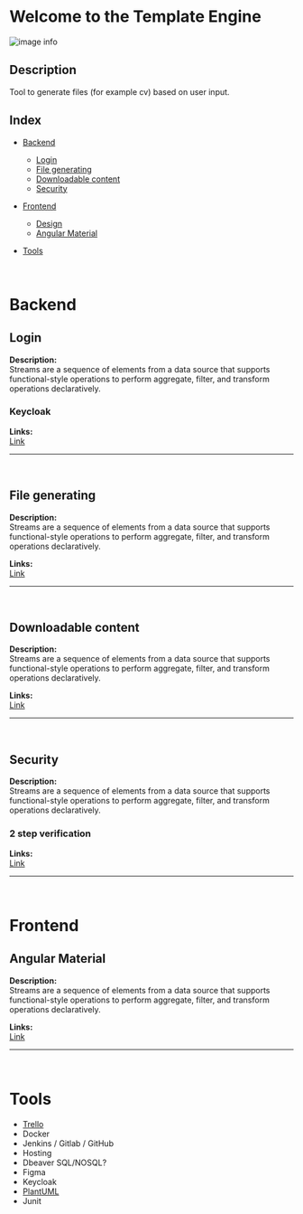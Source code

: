 # Welcome to the Template Engine

![image info](https://img.freepik.com/free-vector/simple-vibing-cat-square-meme_742173-4493.jpg)

## Description
Tool to generate files (for example cv) based on user input.

## Index

* [Backend](#backend)
    * [Login](#login)
    * [File generating](#file-generating)
    * [Downloadable content](#downloadable-content)
    * [Security](#security)

* [Frontend](#frontend)
    * [Design](#design)
    * [Angular Material](#angular-material)

* [Tools](#tools)

<br>

# Backend

## Login
**Description:**  
Streams are a sequence of elements from a data source that supports functional-style operations to perform aggregate, filter, and transform operations declaratively.

### Keycloak



**Links:**  
[Link](https://www.google.com)

---

<br>

## File generating
**Description:**  
Streams are a sequence of elements from a data source that supports functional-style operations to perform aggregate, filter, and transform operations declaratively.

**Links:**  
[Link](https://www.google.com)

---

<br>

## Downloadable content
**Description:**  
Streams are a sequence of elements from a data source that supports functional-style operations to perform aggregate, filter, and transform operations declaratively.

**Links:**  
[Link](https://www.google.com)

---

<br>

## Security
**Description:**  
Streams are a sequence of elements from a data source that supports functional-style operations to perform aggregate, filter, and transform operations declaratively.

### 2 step verification

**Links:**  
[Link](https://www.google.com)

---

<br>

<!-- ==================================================================================================================================== -->

# Frontend

## Angular Material
**Description:**  
Streams are a sequence of elements from a data source that supports functional-style operations to perform aggregate, filter, and transform operations declaratively.

**Links:**  
[Link](https://www.google.com)

---

<br>

<!-- ==================================================================================================================================== -->

# Tools
- [Trello](https://trello.com/b/NXEOcRJu/template-engine)
- Docker
- Jenkins / Gitlab / GitHub
- Hosting
- Dbeaver SQL/NOSQL?
- Figma
- Keycloak
- [PlantUML](https://plantuml.com/en-dark/) 
- Junit

<!-- CONTENT EXAMPLE 
*Title*
---------------------

**Description:**  
Content content content.

<br>

---

<br> -->

<!-- 

Architecture
    Design Patterns/ Software Patterns

Cloud
    AWS

 -->

